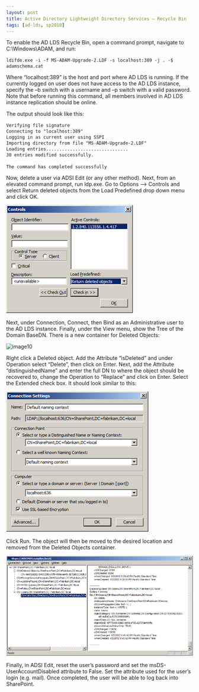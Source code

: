 ```yaml
---
layout: post
title: Active Directory Lightweight Directory Services – Recycle Bin
tags: [ad-lds, sp2010]
---
```


To enable the AD LDS Recycle Bin, open a command prompt, navigate to C:\Windows\ADAM, and run:

```text
ldifde.exe -i -f MS-ADAM-Upgrade-2.LDF -s localhost:389 -j . -$ adamschema.cat
```

Where “localhost:389” is the host and port where AD LDS is running.  If the currently logged on user does not have access to the AD LDS instance, specify the –b switch with a username and –p switch with a  valid password.  Note that before running this command, all members involved in AD LDS instance replication should be online.

The output should look like this:

```text
Verifying file signature
Connecting to "localhost:389"
Logging in as current user using SSPI
Importing directory from file "MS-ADAM-Upgrade-2.LDF"
Loading entries...............................
30 entries modified successfully.

The command has completed successfully
```

Now, delete a user via ADSI Edit (or any other method).  Next, from an elevated command prompt, run ldp.exe.  Go to Options –> Controls and select Return deleted objects from the Load Predefined drop down menu and click OK.

![image19](/assets/images/2012/01/image19.png)

Next, under Connection, Connect, then Bind as an Administrative user to the AD LDS instance.  Finally, under the View menu, show the Tree of the Domain BaseDN.  There is a new container for Deleted Objects:

![image10](/assets/images/2012/01/image10.png)

Right click a Deleted object.  Add the Attribute “isDeleted” and under Operation select “Delete”, then click on Enter.  Next, add the Attribute “distinguishedName” and enter the full DN to where the object should be recovered to, change the Operation to “Replace” and click on Enter.  Select the Extended check box.  It should look similar to this:

![image14](/assets/images/2012/01/image14.png)

Click Run.  The object will then be moved to the desired location and removed from the Deleted Objects container.

![image18](/assets/images/2012/01/image18.png)

Finally, in ADSI Edit, reset the user’s password and set the msDS-UserAccountDisabled attribute to False.  Set the attribute used for the user’s login (e.g. mail).  Once completed, the user will be able to log back into SharePoint.